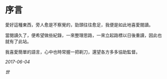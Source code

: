 # 序言 

愛好這種東西，旁人愈是不察覺的，勁頭往往愈足，我便是如此地喜愛閱讀。

當閱讀久了，便希望做些紀錄，一來整理思路，一來立起路標以日後重讀，因此也就有了此站。

我喜愛簡單的語言，心中也時常握一把剃刀，還望各方多多協助監督。

*2017-06-04*

*世*
